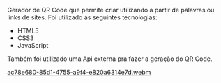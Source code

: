 Gerador de QR Code que permite criar utilizando a partir de palavras ou links de sites.
Foi utilizado as seguintes tecnologias:
- HTML5
- CSS3
- JavaScript

Também foi utilizado uma Api externa pra fazer a geração do QR Code.

[ac78e680-85d1-4755-a9f4-e820a6314e7d.webm](https://github.com/user-attachments/assets/ad638eb9-8b47-4e28-9df0-959e69e336a4)
